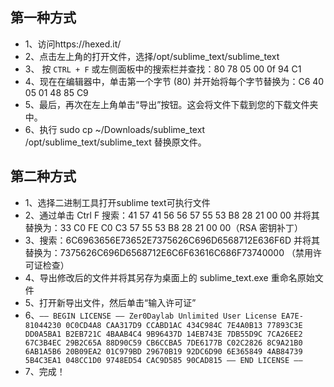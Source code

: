 ## 第一种方式
- 1、访问https://hexed.it/
- 2、点击左上角的打开文件，选择/opt/sublime_text/sublime_text
- 3、 按 `CTRL + F` 或左侧面板中的搜索栏并查找：80 78 05 00 0f 94 C1
- 4、现在在编辑器中，单击第一个字节 (80) 并开始将每个字节替换为：C6 40 05 01 48 85 C9
- 5、最后，再次在左上角单击“导出”按钮。这会将文件下载到您的下载文件夹中。
- 6、执行 sudo cp ~/Downloads/sublime_text /opt/sublime_text/sublime_text 替换原文件。


## 第二种方式
- 1、选择二进制工具打开sublime text可执行文件
- 2、通过单击 Ctrl F 搜索：41 57 41 56 56 57 55 53 B8 28 21 00 00 并将其替换为：33 C0 FE C0 C3 57 55 53 B8 28 21 00 00（RSA 密钥补丁）
- 3、搜索：6C6963656E73652E7375626C696D6568712E636F6D 并将其替换为：7375626C696D6568712E6C6F63616C686F73740000 （禁用许可证检查）
- 4、导出修改后的文件并将其另存为桌面上的 sublime_text.exe 重命名原始文件
- 5、打开新导出文件，然后单击“输入许可证”
- 6、```—– BEGIN LICENSE —– Zer0Daylab Unlimited User License EA7E-81044230 0C0CD4A8 CAA317D9 CCABD1AC 434C984C 7E4A0B13 77893C3E DD0A5BA1 B2EB721C 4BAAB4C4 9B96437D 14EB743E 7DB55D9C 7CA26EE2 67C3B4EC 29B2C65A 88D90C59 CB6CCBA5 7DE6177B C02C2826 8C9A21B0 6AB1A5B6 20B09EA2 01C979BD 29670B19 92DC6D90 6E365849 4AB84739 5B4C3EA1 048CC1D0 9748ED54 CAC9D585 90CAD815 —— END LICENSE ——```
- 7、完成！

